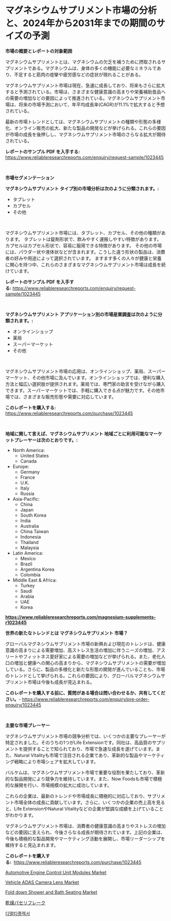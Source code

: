<p><h1>マグネシウムサプリメント市場の分析と、2024年から2031年までの期間のサイズの予測</h1></p><p><strong>市場の概要とレポートの対象範囲</strong></p>
<p><p>マグネシウムサプリメントとは、マグネシウムの欠乏を補うために摂取されるサプリメントである。マグネシウムは、身体の多くの機能に必要なミネラルであり、不足すると筋肉の痙攣や疲労感などの症状が現れることがある。</p><p>マグネシウムサプリメント市場は現在、急速に成長しており、将来もさらに拡大すると予測されている。市場は、さまざまな健康意識の高まりや栄養補助食品への需要の増加などの要因によって推進されている。マグネシウムサプリメント市場は、将来の市場予測において、年平均成長率(CAGR)が11.1%で拡大すると予想されている。</p><p>最新の市場トレンドとしては、マグネシウムサプリメントの種類や形態の多様化、オンライン販売の拡大、新たな製品の開発などが挙げられる。これらの要因が市場の成長を後押しし、マグネシウムサプリメント市場のさらなる拡大が期待されている。</p></p>
<p><strong>レポートのサンプル PDF を入手する:</strong> <a href="https://www.reliableresearchreports.com/enquiry/request-sample/1023445">https://www.reliableresearchreports.com/enquiry/request-sample/1023445</a></p>
<p>&nbsp;</p>
<p><strong>市場セグメンテーション</strong></p>
<p><strong>マグネシウムサプリメント タイプ別の市場分析は次のように分類されます。:</strong></p>
<p><ul><li>タブレット</li><li>カプセル</li><li>その他</li></ul></p>
<p>&nbsp;</p>
<p><p>マグネシウムサプリメント市場には、タブレット、カプセル、その他の種類があります。 タブレットは錠剤形状で、飲みやすく運搬しやすい特徴があります。 カプセルはカプセル形状で、容易に服用できる特徴があります。 その他の市場には、パウダー状や液体状などが含まれます。こうした違う形状の製品は、消費者の好みや用途によって選択されています。 ますます多くの人々が健康と栄養に関心を持つ中、これらのさまざまなマグネシウムサプリメント市場は成長を続けています。</p></p>
<p><strong>レポートのサンプル PDF を入手する:</strong>&nbsp;<a href="https://www.reliableresearchreports.com/enquiry/request-sample/1023445">https://www.reliableresearchreports.com/enquiry/request-sample/1023445</a></p>
<p>&nbsp;</p>
<p><strong> マグネシウムサプリメント アプリケーション別の市場産業調査は次のように分類されます。:</strong></p>
<p><ul><li>オンラインショップ</li><li>薬局</li><li>スーパーマーケット</li><li>その他</li></ul></p>
<p>&nbsp;</p>
<p><p>マグネシウムサプリメント市場の応用は、オンラインショップ、薬局、スーパーマーケット、その他市場に及んでいます。オンラインショップでは、便利な購入方法と幅広い選択肢が提供されます。薬局では、専門家の助言を受けながら購入できます。スーパーマーケットでは、手軽に購入できる点が魅力です。その他市場では、さまざまな販売形態や需要に対応しています。</p></p>
<p><strong>このレポートを購入する:</strong>&nbsp; <a href="https://www.reliableresearchreports.com/purchase/1023445">https://www.reliableresearchreports.com/purchase/1023445</a></p>
<p>&nbsp;</p>
<p><strong>地域に関して言えば、マグネシウムサプリメント 地域ごとに利用可能なマーケットプレーヤーは次のとおりです。:</strong></p>
<p><ul>
    <li>
        North America:
        <ul>
            <li>United States</li>
            <li>Canada</li>
        </ul>
    </li>
    <li>
        Europe:
        <ul>
            <li>Germany</li>
            <li>France</li>
            <li>U.K.</li>
            <li>Italy</li>
            <li>Russia</li>
        </ul>
    </li>
    <li>
        Asia-Pacific:
        <ul>
            <li>China</li>
            <li>Japan</li>
            <li>South Korea</li>
            <li>India</li>
            <li>Australia</li>
            <li>China Taiwan</li>
            <li>Indonesia</li>
            <li>Thailand</li>
            <li>Malaysia</li>
        </ul>
    </li>
    <li>
        Latin America:
        <ul>
            <li>Mexico</li>
            <li>Brazil</li>
            <li>Argentina Korea</li>
            <li>Colombia</li>
        </ul>
    </li>
    <li>
        Middle East & Africa:
        <ul>
            <li>Turkey</li>
            <li>Saudi</li>
            <li>Arabia</li>
            <li>UAE</li>
            <li>Korea</li>
        </ul>
    </li>
    </ul></p>
<p><strong><a href="https://www.reliableresearchreports.com/magnesium-supplements-r1023445">https://www.reliableresearchreports.com/magnesium-supplements-r1023445</a></strong>&nbsp;</p>
<p><strong>世界の新たなトレンドとは マグネシウムサプリメント 市場？</strong></p>
<p><p>グローバルマグネシウムサプリメント市場の新興および現在のトレンドは、健康意識の高まりによる需要増加、高ストレス生活の増加に伴うニーズの増加、アスリートやフィットネス愛好家による需要の増加などが挙げられる。また、老化人口の増加と健康への関心の高まりから、マグネシウムサプリメントの需要が増加している。さらに、製品の多様化と新たな形態の開発が進んでいることも、市場のトレンドとして挙げられる。これらの要因により、グローバルマグネシウムサプリメント市場は今後も成長が見込まれる。</p></p>
<p><strong>このレポートを購入する前に、質問がある場合は問い合わせるか、共有してください。</strong>- <a href="https://www.reliableresearchreports.com/enquiry/pre-order-enquiry/1023445">https://www.reliableresearchreports.com/enquiry/pre-order-enquiry/1023445</a></p>
<p>&nbsp;</p>
<p><strong>主要な市場プレーヤー</strong></p>
<p><p>マグネシウムサプリメント市場の競争分析では、いくつかの主要なプレーヤーが特定されました。そのうちの1つがLife Extensionです。同社は、高品質のサプリメントを提供することで知られており、市場で急速な成長を遂げています。また、Natural Vitalityも市場で注目される企業であり、革新的な製品やマーケティング戦略により市場シェアを拡大しています。</p><p>バルケムは、マグネシウムサプリメント市場で重要な役割を果たしており、革新的な製品開発により競争力を維持しています。また、Now Foodsも市場で積極的な展開を行い、市場規模の拡大に成功しています。</p><p>これらの企業は、最新のトレンドや市場成長に積極的に対応しており、サプリメント市場全体の成長に貢献しています。さらに、いくつかの企業の売上高を見ると、Life ExtensionやNatural Vitalityなどの企業が堅調な成績を上げていることがわかります。</p><p>マグネシウムサプリメント市場は、消費者の健康意識の高まりやストレスの増加などの要因に支えられ、今後さらなる成長が期待されています。上記の企業は、今後も積極的な製品開発やマーケティング活動を展開し、市場リーダーシップを維持すると見込まれます。</p></p>
<p><strong>このレポートを購入する:</strong>&nbsp;&nbsp;<a href="https://www.reliableresearchreports.com/purchase/1023445">https://www.reliableresearchreports.com/purchase/1023445</a></p>
<p><p><a href="https://www.linkedin.com/pulse/insights-automotive-engine-control-unit-modules-market-size-1ziwe?trackingId=6n9xoN23OW3i4YudlnTa0w%3D%3D">Automotive Engine Control Unit Modules Market</a></p><p><a href="https://www.linkedin.com/pulse/vehicle-adas-camera-lens-market-insights-players-forecast-igmpe?trackingId=Ou%2BTkB3uPfbjrKX%2B1H9pqA%3D%3D">Vehicle ADAS Camera Lens Market</a></p><p><a href="https://github.com/JameTravis/Market-Research-Report-List-4/blob/main/fold-down-shower-and-bath-seating-market.md">Fold down Shower and Bath Seating Market</a></p><p><a href="https://github.com/mohamedbakry57/Market-Research-Report-List-3/blob/main/250745823737.md">乾燥パセリフレーク</a></p><p><a href="https://github.com/laholand/Market-Research-Report-List-3/blob/main/299843821492.md">디멀티플렉서</a></p></p>